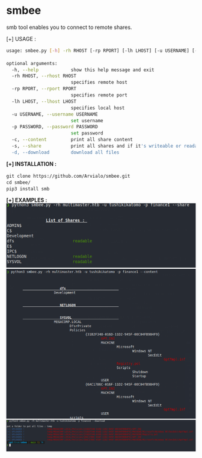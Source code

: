 # smbee
smb tool enables you to connect to remote shares.

[+] USAGE : 

```bash
usage: smbee.py [-h] -rh RHOST [-rp RPORT] [-lh LHOST] [-u USERNAME] [-p PASSWORD] [-c] [-s] [-d]

optional arguments:
  -h, --help            show this help message and exit
  -rh RHOST, --rhost RHOST
                        specifies remote host
  -rp RPORT, --rport RPORT
                        specifies remote port
  -lh LHOST, --lhost LHOST
                        specifies local host
  -u USERNAME, --username USERNAME
                        set username
  -p PASSWORD, --password PASSWORD
                        set password
  -c, --content         print all share content
  -s, --share           print all shares and if it's writeable or readable
  -d, --download        download all files
  ```
  
  **[+] INSTALLATION :**<br>
  
  `git clone https://github.com/Arvialo/smbee.git`<br>
  `cd smbee/`<br>
  `pip3 install smb`
  
  **[+] EXAMPLES :**
  <img alt="example1" src="images/example1.png"><br>
  <img alt="example2" src="images/example2.png"><br>
  <img alt="example3" src="images/example3.png">
  
  
